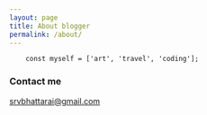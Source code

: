 ```yaml
---
layout: page
title: About blogger
permalink: /about/
---
```


```
	const myself = ['art', 'travel', 'coding'];
```

### Contact me

[srvbhattarai@gmail.com](mailto:srvbhattarai@gmail.com)